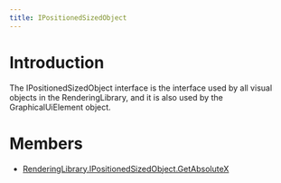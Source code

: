 ```yaml
---
title: IPositionedSizedObject
---
```


# Introduction

The IPositionedSizedObject interface is the interface used by all visual objects in the RenderingLibrary, and it is also used by the GraphicalUiElement object.

# Members

* [RenderingLibrary.IPositionedSizedObject.GetAbsoluteX](RenderingLibrary.IPositionedSizedObject.GetAbsoluteX)